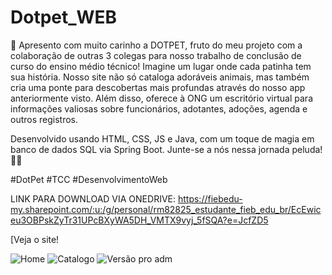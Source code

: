 # Dotpet_WEB
🐾 Apresento com muito carinho a DOTPET, fruto do meu projeto com a colaboração de outras 3 colegas para nosso trabalho de conclusão de curso do ensino médio técnico! Imagine um lugar onde cada patinha tem sua história. Nosso site não só cataloga adoráveis animais, mas também cria uma ponte para descobertas mais profundas através do nosso app anteriormente visto. Além disso, oferece à ONG um escritório virtual para informações valiosas sobre funcionários, adotantes, adoções, agenda e outros registros. 

Desenvolvido usando HTML, CSS, JS e Java, com um toque de magia em banco de dados SQL via Spring Boot. Junte-se a nós nessa jornada peluda! 🌟🐾 

#DotPet #TCC #DesenvolvimentoWeb 

LINK PARA DOWNLOAD VIA ONEDRIVE:
https://fiebedu-my.sharepoint.com/:u:/g/personal/rm82825_estudante_fieb_edu_br/EcEwiceu3OBPskZyTr31UPcBXyWA5DH_VMTX9vyj_5fSQA?e=JcfZD5



[Veja o site!

![Home](home.gif)
![Catalogo](cat.gif)
![Versão pro adm](gif1.gif)







